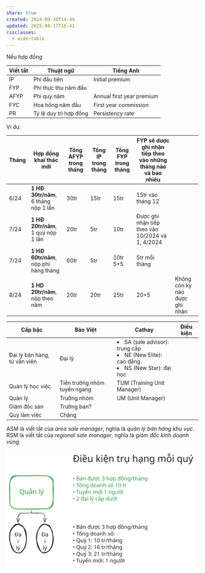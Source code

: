```yaml
---
share: true
created: 2024-09-30T14:49
updated: 2025-08-17T16:41
cssclasses:
  - wide-table
---
```

Nếu hợp đồng 

| Viết tắt | Thuật ngữ              | Tiếng Anh                 |
| -------- | ---------------------- | ------------------------- |
| IP       | Phí đầu tiên           | Initial premium           |
| FYP      | Phí thực thu năm đầu   |                           |
| AFYP     | Phí quy năm            | Annual first year premium |
| FYC      | Hoa hồng năm đầu       | First year commission     |
| PR       | Tỷ lệ duy trì hợp đồng | Persistency rate          |
Ví dụ:

| Tháng | Hợp đồng khai thác mới                | Tổng AFYP trong tháng | Tổng IP trong tháng | Tổng FYP trong tháng | FYP sẽ dược ghi nhận tiếp theo vào những tháng nào và bao nhiêu |                                |
| ----- | ------------------------------------- | --------------------- | ------------------- | -------------------- | --------------------------------------------------------------- | ------------------------------ |
| 6/24  | **1 HĐ 30tr/năm**, 6 tháng nộp 1 lần  | 30tr                  | 15tr                | 15tr                 | 15tr vào tháng 12                                               |                                |
| 7/24  | **1 HĐ 20tr/năm**, 1 quý nộp 1 lần    | 20tr                  | 5tr                 | 10tr                 | Được ghi nhận tiếp theo vào 10/2024 và 1, 4/2024                |                                |
| 7/24  | **1 HĐ 60tr/năm**, nộp phí hàng tháng | 60tr                  | 5tr                 | 10tr 5+5             | 5tr mỗi tháng                                                   |                                |
| 8/24  | **1 HD 20tr/năm**, nộp theo năm       | 20tr                  | 20tr                | 25tr                 | 20+5                                                            | Không còn kỳ nào được ghi nhận |



| Cấp bậc                      | Bảo Việt                     | Cathay                                                                                                | Điều kiện |
| ---------------------------- | ---------------------------- | ----------------------------------------------------------------------------------------------------- | --------- |
| Đại lý bán hàng, tư vấn viên | Đại lý                       | <li>SA (sale advisor): trung cấp</li><li>NE (New Elite): cao đẳng</li><li>NS (New Star): đại học</li> |           |
| Quản lý học việc             | Tiền trưởng nhóm tuyển ngang | TUM (Training Unit Manager)                                                                           |           |
| Quản lý                      | Trưởng nhóm                  | UM (Unit Manager)                                                                                     |           |
| Giám đốc sàn                 | Trưởng ban?                  |                                                                                                       |           |
| Quý làm việc                 | Chặng                        |                                                                                                       |           |

ASM là viết tắt của *area sale manager*, nghĩa là *quản lý bán hàng khu vực*.
RSM là viết tắt của *regional sale manager*, nghĩa là *giám đốc kinh doanh vùng*.

![Quản lý và đại lý Cathay.excalidraw](../../../../assets/attachments/Qu%E1%BA%A3n%20l%C3%BD%20v%C3%A0%20%C4%91%E1%BA%A1i%20l%C3%BD%20Cathay.svg)
